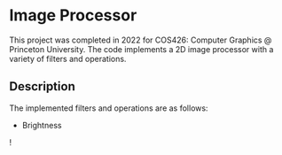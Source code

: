 # Image Processor

This project was completed in 2022 for COS426: Computer Graphics @ Princeton University. The code implements a 2D image processor with a variety of filters and operations.

## Description

The implemented filters and operations are as follows:
* Brightness

!